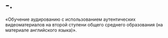 # -.
«Обучение аудированию с использованием аутентических видеоматериалов на второй ступени общего среднего образования (на материале английского языка)».

